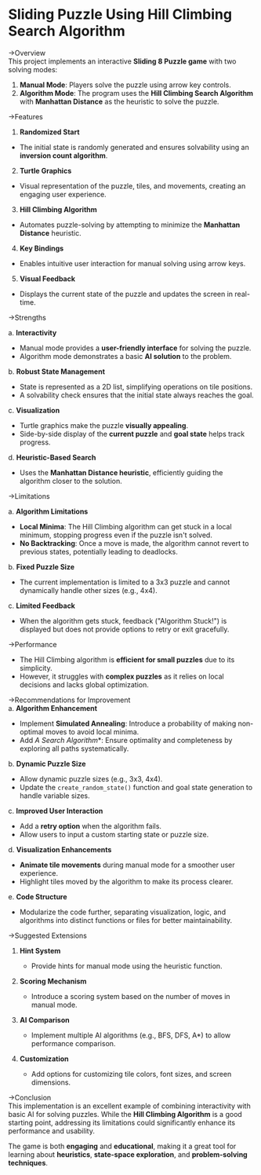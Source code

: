 
# Sliding Puzzle Using Hill Climbing Search Algorithm  

->Overview  
This project implements an interactive **Sliding 8 Puzzle game** with two solving modes:  
1. **Manual Mode**: Players solve the puzzle using arrow key controls.  
2. **Algorithm Mode**: The program uses the **Hill Climbing Search Algorithm** with **Manhattan Distance** as the heuristic to solve the puzzle.  

->Features  
1. **Randomized Start**  
- The initial state is randomly generated and ensures solvability using an **inversion count algorithm**.  

2. **Turtle Graphics**  
- Visual representation of the puzzle, tiles, and movements, creating an engaging user experience.  

3. **Hill Climbing Algorithm**  
- Automates puzzle-solving by attempting to minimize the **Manhattan Distance** heuristic.  

4. **Key Bindings**  
- Enables intuitive user interaction for manual solving using arrow keys.  

5. **Visual Feedback**  
- Displays the current state of the puzzle and updates the screen in real-time.  

 ->Strengths  

a. **Interactivity**  
- Manual mode provides a **user-friendly interface** for solving the puzzle.  
- Algorithm mode demonstrates a basic **AI solution** to the problem.  

b. **Robust State Management**  
- State is represented as a 2D list, simplifying operations on tile positions.  
- A solvability check ensures that the initial state always reaches the goal.  

c. **Visualization**  
- Turtle graphics make the puzzle **visually appealing**.  
- Side-by-side display of the **current puzzle** and **goal state** helps track progress.  

d. **Heuristic-Based Search**  
- Uses the **Manhattan Distance heuristic**, efficiently guiding the algorithm closer to the solution.  

->Limitations  

a. **Algorithm Limitations**  
- **Local Minima**: The Hill Climbing algorithm can get stuck in a local minimum, stopping progress even if the puzzle isn't solved.  
- **No Backtracking**: Once a move is made, the algorithm cannot revert to previous states, potentially leading to deadlocks.  

b. **Fixed Puzzle Size**  
- The current implementation is limited to a 3x3 puzzle and cannot dynamically handle other sizes (e.g., 4x4).  

c. **Limited Feedback**  
- When the algorithm gets stuck, feedback ("Algorithm Stuck!") is displayed but does not provide options to retry or exit gracefully.  

->Performance  
- The Hill Climbing algorithm is **efficient for small puzzles** due to its simplicity.  
- However, it struggles with **complex puzzles** as it relies on local decisions and lacks global optimization.  

->Recommendations for Improvement  
a. **Algorithm Enhancement**  
- Implement **Simulated Annealing**: Introduce a probability of making non-optimal moves to avoid local minima.  
- Add **A* Search Algorithm**: Ensure optimality and completeness by exploring all paths systematically.

b. **Dynamic Puzzle Size**  
- Allow dynamic puzzle sizes (e.g., 3x3, 4x4).  
- Update the `create_random_state()` function and goal state generation to handle variable sizes.  

c. **Improved User Interaction**  
- Add a **retry option** when the algorithm fails.  
- Allow users to input a custom starting state or puzzle size.  

d. **Visualization Enhancements**  
- **Animate tile movements** during manual mode for a smoother user experience.  
- Highlight tiles moved by the algorithm to make its process clearer.  

e. **Code Structure**  
- Modularize the code further, separating visualization, logic, and algorithms into distinct functions or files for better maintainability.  

->Suggested Extensions  
1. **Hint System**  
   - Provide hints for manual mode using the heuristic function.  

2. **Scoring Mechanism**  
   - Introduce a scoring system based on the number of moves in manual mode.  

3. **AI Comparison**  
   - Implement multiple AI algorithms (e.g., BFS, DFS, A*) to allow performance comparison.  

4. **Customization**  
   - Add options for customizing tile colors, font sizes, and screen dimensions.

->Conclusion  
This implementation is an excellent example of combining interactivity with basic AI for solving puzzles. While the **Hill Climbing Algorithm** is a good starting point, addressing its limitations could significantly enhance its performance and usability.  

The game is both **engaging** and **educational**, making it a great tool for learning about **heuristics**, **state-space exploration**, and **problem-solving techniques**.  


